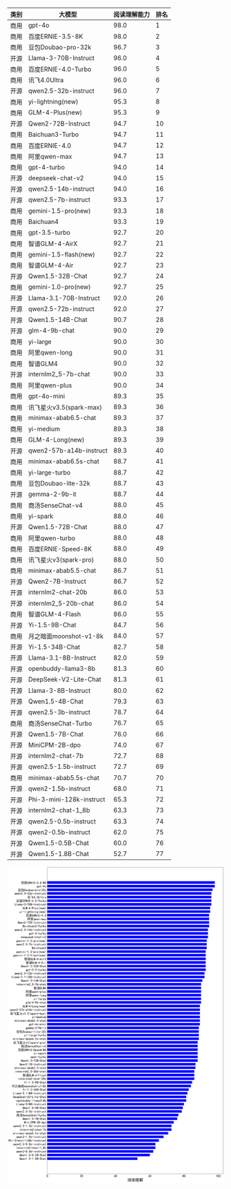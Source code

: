 
| 类别 | 大模型                         | 阅读理解能力 | 排名 |
|-----|------------------------------|---------|----|
|商用|gpt-4o|98.0|1|
|商用|百度ERNIE-3.5-8K|98.0|2|
|商用|豆包Doubao-pro-32k|96.7|3|
|开源|Llama-3-70B-Instruct|96.0|4|
|商用|百度ERNIE-4.0-Turbo|96.0|5|
|商用|讯飞4.0Ultra|96.0|6|
|开源|qwen2.5-32b-instruct|96.0|7|
|商用|yi-lightning(new)|95.3|8|
|商用|GLM-4-Plus(new)|95.3|9|
|开源|Qwen2-72B-Instruct|94.7|10|
|商用|Baichuan3-Turbo|94.7|11|
|商用|百度ERNIE-4.0|94.7|12|
|商用|阿里qwen-max|94.7|13|
|商用|gpt-4-turbo|94.0|14|
|开源|deepseek-chat-v2|94.0|15|
|开源|qwen2.5-14b-instruct|94.0|16|
|开源|qwen2.5-7b-instruct|93.3|17|
|商用|gemini-1.5-pro(new)|93.3|18|
|商用|Baichuan4|93.3|19|
|商用|gpt-3.5-turbo|92.7|20|
|商用|智谱GLM-4-AirX|92.7|21|
|商用|gemini-1.5-flash(new)|92.7|22|
|商用|智谱GLM-4-Air|92.7|23|
|开源|Qwen1.5-32B-Chat|92.7|24|
|商用|gemini-1.0-pro(new)|92.7|25|
|开源|Llama-3.1-70B-Instruct|92.0|26|
|开源|qwen2.5-72b-instruct|92.0|27|
|开源|Qwen1.5-14B-Chat|90.7|28|
|开源|glm-4-9b-chat|90.0|29|
|商用|yi-large|90.0|30|
|商用|阿里qwen-long|90.0|31|
|商用|智谱GLM4|90.0|32|
|开源|internlm2_5-7b-chat|90.0|33|
|商用|阿里qwen-plus|90.0|34|
|商用|gpt-4o-mini|89.3|35|
|商用|讯飞星火v3.5(spark-max)|89.3|36|
|商用|minimax-abab6.5-chat|89.3|37|
|商用|yi-medium|89.3|38|
|商用|GLM-4-Long(new)|89.3|39|
|开源|qwen2-57b-a14b-instruct|89.3|40|
|商用|minimax-abab6.5s-chat|88.7|41|
|商用|yi-large-turbo|88.7|42|
|商用|豆包Doubao-lite-32k|88.7|43|
|开源|gemma-2-9b-it|88.7|44|
|商用|商汤SenseChat-v4|88.0|45|
|商用|yi-spark|88.0|46|
|开源|Qwen1.5-72B-Chat|88.0|47|
|商用|阿里qwen-turbo|88.0|48|
|商用|百度ERNIE-Speed-8K|88.0|49|
|商用|讯飞星火v3(spark-pro)|88.0|50|
|商用|minimax-abab5.5-chat|86.7|51|
|开源|Qwen2-7B-Instruct|86.7|52|
|开源|internlm2-chat-20b|86.0|53|
|开源|internlm2_5-20b-chat|86.0|54|
|商用|智谱GLM-4-Flash|86.0|55|
|开源|Yi-1.5-9B-Chat|84.7|56|
|商用|月之暗面moonshot-v1-8k|84.0|57|
|开源|Yi-1.5-34B-Chat|82.7|58|
|开源|Llama-3.1-8B-Instruct|82.0|59|
|开源|openbuddy-llama3-8b|81.3|60|
|开源|DeepSeek-V2-Lite-Chat|81.3|61|
|开源|Llama-3-8B-Instruct|80.0|62|
|开源|Qwen1.5-4B-Chat|79.3|63|
|开源|qwen2.5-3b-instruct|78.7|64|
|商用|商汤SenseChat-Turbo|76.7|65|
|开源|Qwen1.5-7B-Chat|76.0|66|
|开源|MiniCPM-2B-dpo|74.0|67|
|开源|internlm2-chat-7b|72.7|68|
|开源|qwen2.5-1.5b-instruct|72.7|69|
|商用|minimax-abab5.5s-chat|70.7|70|
|开源|qwen2-1.5b-instruct|68.0|71|
|开源|Phi-3-mini-128k-instruct|65.3|72|
|开源|internlm2-chat-1_8b|63.3|73|
|开源|qwen2.5-0.5b-instruct|63.3|74|
|开源|qwen2-0.5b-instruct|62.0|75|
|开源|Qwen1.5-0.5B-Chat|60.0|76|
|开源|Qwen1.5-1.8B-Chat|52.7|77|


![lin](pic/mrc.png)
